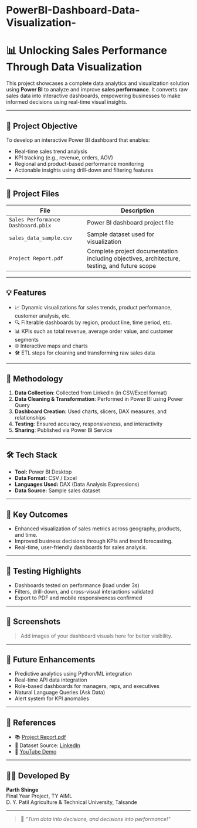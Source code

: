 # PowerBI-Dashboard-Data-Visualization-


# 📊 Unlocking Sales Performance Through Data Visualization

This project showcases a complete data analytics and visualization solution using **Power BI** to analyze and improve **sales performance**. It converts raw sales data into interactive dashboards, empowering businesses to make informed decisions using real-time visual insights.

---

## 🚀 Project Objective

To develop an interactive Power BI dashboard that enables:
- Real-time sales trend analysis
- KPI tracking (e.g., revenue, orders, AOV)
- Regional and product-based performance monitoring
- Actionable insights using drill-down and filtering features

---

## 📁 Project Files

| File | Description |
|------|-------------|
| `Sales Performance Dashboard.pbix` | Power BI dashboard project file |
| `sales_data_sample.csv` | Sample dataset used for visualization |
| `Project Report.pdf` | Complete project documentation including objectives, architecture, testing, and future scope |

---

## 💡 Features

- 📈 Dynamic visualizations for sales trends, product performance, customer analysis, etc.
- 🔍 Filterable dashboards by region, product line, time period, etc.
- 📊 KPIs such as total revenue, average order value, and customer segments
- 🌐 Interactive maps and charts
- 🛠 ETL steps for cleaning and transforming raw sales data

---

## 🧠 Methodology

1. **Data Collection**: Collected from LinkedIn (in CSV/Excel format)
2. **Data Cleaning & Transformation**: Performed in Power BI using Power Query
3. **Dashboard Creation**: Used charts, slicers, DAX measures, and relationships
4. **Testing**: Ensured accuracy, responsiveness, and interactivity
5. **Sharing**: Published via Power BI Service

---

## 🛠 Tech Stack

- **Tool:** Power BI Desktop
- **Data Format:** CSV / Excel
- **Languages Used:** DAX (Data Analysis Expressions)
- **Data Source:** Sample sales dataset

---

## 🎯 Key Outcomes

- Enhanced visualization of sales metrics across geography, products, and time.
- Improved business decisions through KPIs and trend forecasting.
- Real-time, user-friendly dashboards for sales analysis.

---

## 🧪 Testing Highlights

- Dashboards tested on performance (load under 3s)
- Filters, drill-down, and cross-visual interactions validated
- Export to PDF and mobile responsiveness confirmed

---

## 📸 Screenshots

> Add images of your dashboard visuals here for better visibility.

---

## 📘 Future Enhancements

- Predictive analytics using Python/ML integration
- Real-time API data integration
- Role-based dashboards for managers, reps, and executives
- Natural Language Queries (Ask Data)
- Alert system for KPI anomalies

---

## 📄 References

- 📚 [Project Report.pdf](Project%20Report.pdf)
- 🔗 Dataset Source: [LinkedIn](https://www.linkedin.com/in/damini-s-patil-4b2545253)
- 🎥 [YouTube Demo](https://youtu.be/fZn83JRt4Nk?si=1W3C4Inp9oAu4ZfX)

---

## 👨‍💻 Developed By

**Parth Shinge**  
Final Year Project, TY AIML  
D. Y. Patil Agriculture & Technical University, Talsande

---

> 💬 *"Turn data into decisions, and decisions into performance!"*
